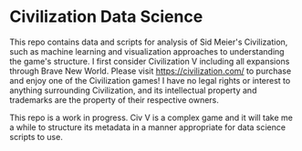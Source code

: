 # Civilization Data Science
This repo contains data and scripts for analysis of Sid Meier's Civilization, such as machine learning and visualization approaches to understanding the game's structure. I first consider Civilization V including all expansions through Brave New World. Please visit https://civilization.com/ to purchase and enjoy one of the Civilization games! I have no legal rights or interest to anything surrounding Civilization, and its intellectual property and trademarks are the property of their respective owners.

This repo is a work in progress. Civ V is a complex game and it will take me a while to structure its metadata in a manner appropriate for data science scripts to use.
